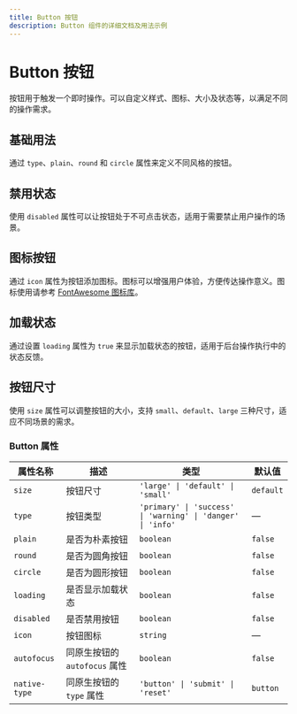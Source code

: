 ```yaml
---
title: Button 按钮
description: Button 组件的详细文档及用法示例
---
```


# Button 按钮

按钮用于触发一个即时操作。可以自定义样式、图标、大小及状态等，以满足不同的操作需求。

## 基础用法

通过 `type`、`plain`、`round` 和 `circle` 属性来定义不同风格的按钮。

<preview path="../demo/Button/Basic.vue" title="基础用法" description="展示不同类型的按钮"></preview>

## 禁用状态

使用 `disabled` 属性可以让按钮处于不可点击状态，适用于需要禁止用户操作的场景。

<preview path="../demo/Button/Disabled.vue" title="禁用状态" description="展示按钮被禁用的状态"></preview>

## 图标按钮

通过 `icon` 属性为按钮添加图标。图标可以增强用户体验，方便传达操作意义。图标使用请参考 [FontAwesome 图标库](https://fontawesome.com/icons)。

<preview path="../demo/Button/Icon.vue" title="图标按钮" description="展示带有图标的按钮"></preview>

## 加载状态

通过设置 `loading` 属性为 `true` 来显示加载状态的按钮，适用于后台操作执行中的状态反馈。

<preview path="../demo/Button/Loading.vue" title="加载状态" description="展示加载状态下的按钮"></preview>

## 按钮尺寸

使用 `size` 属性可以调整按钮的大小，支持 `small`、`default`、`large` 三种尺寸，适应不同场景的需求。

<preview path="../demo/Button/Size.vue" title="不同大小" description="展示不同大小的按钮"></preview>

### Button 属性

| 属性名称      | 描述                          | 类型                                                        | 默认值    |
| ------------- | ----------------------------- | ----------------------------------------------------------- | --------- |
| `size`        | 按钮尺寸                      | `'large' \| 'default' \| 'small'`                           | `default` |
| `type`        | 按钮类型                      | `'primary' \| 'success' \| 'warning' \| 'danger' \| 'info'` | —         |
| `plain`       | 是否为朴素按钮                | `boolean`                                                   | `false`   |
| `round`       | 是否为圆角按钮                | `boolean`                                                   | `false`   |
| `circle`      | 是否为圆形按钮                | `boolean`                                                   | `false`   |
| `loading`     | 是否显示加载状态              | `boolean`                                                   | `false`   |
| `disabled`    | 是否禁用按钮                  | `boolean`                                                   | `false`   |
| `icon`        | 按钮图标                      | `string`                                                    | —         |
| `autofocus`   | 同原生按钮的 `autofocus` 属性 | `boolean`                                                   | `false`   |
| `native-type` | 同原生按钮的 `type` 属性      | `'button' \| 'submit' \| 'reset'`                           | `button`  |
